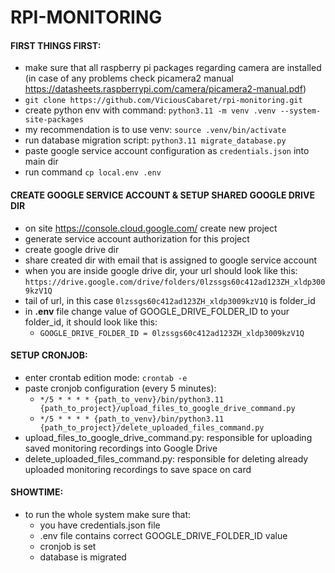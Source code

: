 # RPI-MONITORING

#### FIRST THINGS FIRST:
- make sure that all raspberry pi packages regarding camera are installed (in case of any problems check picamera2 manual https://datasheets.raspberrypi.com/camera/picamera2-manual.pdf)
- `git clone https://github.com/ViciousCabaret/rpi-monitoring.git`
- create python env with command: `python3.11 -m venv .venv --system-site-packages` 
- my recommendation is to use venv: `source .venv/bin/activate`
- run database migration script: `python3.11 migrate_database.py`
- paste google service account configuration as `credentials.json` into main dir
- run command `cp local.env .env`

#### CREATE GOOGLE SERVICE ACCOUNT & SETUP SHARED GOOGLE DRIVE DIR
- on site https://console.cloud.google.com/ create new project
- generate service account authorization for this project
- create google drive dir
- share created dir with email that is assigned to google service account
- when you are inside google drive dir, your url should look like this: `https://drive.google.com/drive/folders/0lzssgs60c412ad123ZH_xldp3009kzV1Q`
- tail of url, in this case `0lzssgs60c412ad123ZH_xldp3009kzV1Q` is folder_id
- in **.env** file change value of GOOGLE_DRIVE_FOLDER_ID to your folder_id, it should look like this:
  - `GOOGLE_DRIVE_FOLDER_ID = 0lzssgs60c412ad123ZH_xldp3009kzV1Q`

#### SETUP CRONJOB:
- enter crontab edition mode: `crontab -e`
- paste cronjob configuration (every 5 minutes):
  - `*/5 * * * * {path_to_venv}/bin/python3.11 {path_to_project}/upload_files_to_google_drive_command.py`
  - `*/5 * * * * {path_to_venv}/bin/python3.11 {path_to_project}/delete_uploaded_files_command.py`
- upload_files_to_google_drive_command.py: responsible for uploading saved monitoring recordings into Google Drive
- delete_uploaded_files_command.py: responsible for deleting already uploaded monitoring recordings to save space on card
  

#### SHOWTIME:
- to run the whole system make sure that:
  - you have credentials.json file
  - .env file contains correct GOOGLE_DRIVE_FOLDER_ID value
  - cronjob is set
  - database is migrated